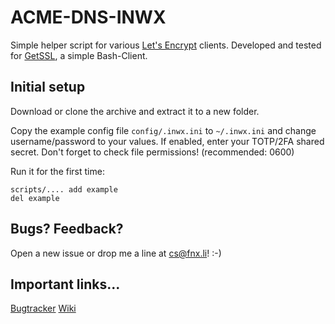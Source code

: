 # ACME-DNS-INWX
Simple helper script for various [Let's Encrypt][1] clients.
Developed and tested for [GetSSL][2], a simple Bash-Client.

## Initial setup
Download or clone the archive and extract it to a new folder.

Copy the example config file `config/.inwx.ini` to `~/.inwx.ini` and
change username/password to your values. If enabled, enter your TOTP/2FA
shared secret. Don't forget to check file permissions! (recommended: 0600)

Run it for the first time:

```
scripts/.... add example
del example
```

## Bugs? Feedback?
Open a new issue or drop me a line at cs@fnx.li! :-)

## Important links...
[Bugtracker](https://github.com/froonix/acme-dns-inwx/issues)
[Wiki](https://github.com/froonix/acme-dns-inwx/wiki)

[1]: https://letsencrypt.org/docs/client-options/
[2]: https://github.com/srvrco/getssl
